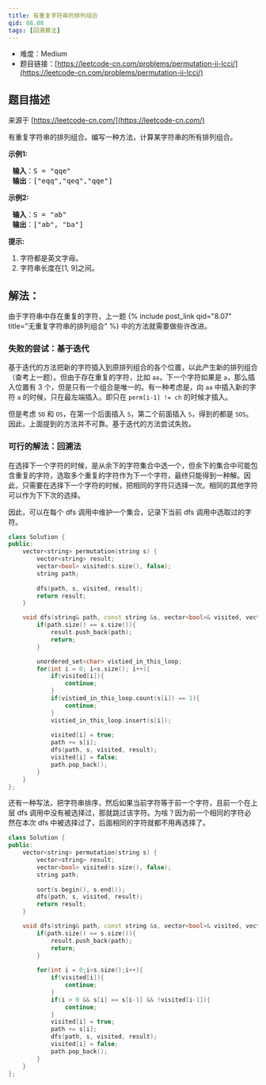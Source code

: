 ```yaml
---
title: 有重复字符串的排列组合
qid: 08.08
tags: [回溯算法]
---
```



- 难度：Medium
- 题目链接：[https://leetcode-cn.com/problems/permutation-ii-lcci/](https://leetcode-cn.com/problems/permutation-ii-lcci/)


## 题目描述

来源于 [https://leetcode-cn.com/](https://leetcode-cn.com/)

<p>有重复字符串的排列组合。编写一种方法，计算某字符串的所有排列组合。</p>

<p><strong>示例1:</strong></p>

<pre><strong> 输入</strong>：S = &quot;qqe&quot;
<strong> 输出</strong>：[&quot;eqq&quot;,&quot;qeq&quot;,&quot;qqe&quot;]
</pre>

<p><strong>示例2:</strong></p>

<pre><strong> 输入</strong>：S = &quot;ab&quot;
<strong> 输出</strong>：[&quot;ab&quot;, &quot;ba&quot;]
</pre>

<p><strong>提示:</strong></p>

<ol>
	<li>字符都是英文字母。</li>
	<li>字符串长度在[1, 9]之间。</li>
</ol>


## 解法：

由于字符串中存在重复的字符，上一题 {% include post_link qid="8.07" title="无重复字符串的排列组合" %} 中的方法就需要做些许改进。


### 失败的尝试：基于迭代

基于迭代的方法把新的字符插入到原排列组合的各个位置，以此产生新的排列组合（查考上一题）。但由于存在重复的字符，比如 `aa`，下一个字符如果是 `a`，那么插入位置有 3 个，但是只有一个组合是唯一的。有一种考虑是，向 `aa` 中插入新的字符 `a` 的时候，只在最左端插入。即只在 `perm[i-1] != ch` 的时候才插入。

但是考虑 `SO` 和 `OS`，在第一个后面插入 `S`，第二个前面插入 `S`，得到的都是 `SOS`。因此，上面提到的方法并不可靠。基于迭代的方法尝试失败。


### 可行的解法：回溯法

在选择下一个字符的时候，是从余下的字符集合中选一个，但余下的集合中可能包含重复的字符，选取多个重复的字符作为下一个字符，最终只能得到一种解。因此，只需要在选择下一个字符的时候，把相同的字符只选择一次。相同的其他字符可以作为下下次的选择。

因此，可以在每个 dfs 调用中维护一个集合，记录下当前 dfs 调用中选取过的字符。

```c++
class Solution {
public:
    vector<string> permutation(string s) {
        vector<string> result;
        vector<bool> visited(s.size(), false);
        string path;
        
        dfs(path, s, visited, result);
        return result;
    }

    void dfs(string& path, const string &s, vector<bool>& visited, vector<string>& result){
        if(path.size() == s.size()){
            result.push_back(path);
            return;
        }

        unordered_set<char> vistied_in_this_loop;
        for(int i = 0; i<s.size(); i++){
            if(visited[i]){
                continue;
            }
            if(vistied_in_this_loop.count(s[i]) == 1){
                continue;
            }
            vistied_in_this_loop.insert(s[i]);
            
            visited[i] = true;
            path += s[i];
            dfs(path, s, visited, result);
            visited[i] = false;
            path.pop_back();
        }
    }
};
```

还有一种写法，把字符串排序，然后如果当前字符等于前一个字符，且前一个在上层 dfs 调用中没有被选择过，那就跳过该字符。为啥？因为前一个相同的字符必然在本次 dfs 中被选择过了，后面相同的字符就都不用再选择了。

```c++
class Solution {
public:
    vector<string> permutation(string s) {
        vector<string> result;
        vector<bool> visited(s.size(), false);
        string path;
        
        sort(s.begin(), s.end());
        dfs(path, s, visited, result);
        return result;
    }

    void dfs(string& path, const string &s, vector<bool>& visited, vector<string>& result){
        if(path.size() == s.size()){
            result.push_back(path);
            return;
        }
        
        for(int i = 0;i<s.size();i++){
            if(visited[i]){
                continue;
            }
            if(i > 0 && s[i] == s[i-1] && !visited[i-1]){
                continue;
            }
            visited[i] = true;
            path += s[i];
            dfs(path, s, visited, result);
            visited[i] = false;
            path.pop_back();
        }
    }
};
```
